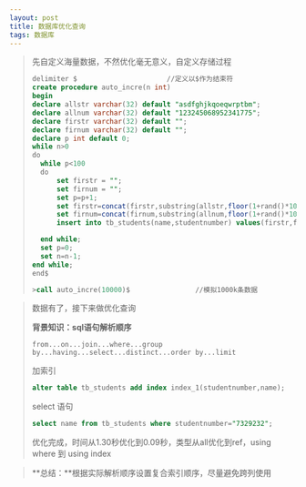 ```yaml
---
layout: post
title: 数据库优化查询
tags: 数据库
---
```


> 先自定义海量数据，不然优化毫无意义，自定义存储过程
>
> ```sql
> delimiter $                      //定义以$作为结束符
> create procedure auto_incre(n int)
> begin
> declare allstr varchar(32) default "asdfghjkqoeqwrptbm";
> declare allnum varchar(32) default "123245068952341775";
> declare firstr varchar(32) default "";
> declare firnum varchar(32) default "";
> declare p int default 0;
> while n>0
> do
> 	while p<100
> 	do
> 		set firstr = "";
> 		set firnum = "";
> 		set p=p+1;
> 		set firstr=concat(firstr,substring(allstr,floor(1+rand()*10),6));
> 		set firnum=concat(firnum,substring(allnum,floor(1+rand()*10),7));
> 		insert into tb_students(name,studentnumber) values(firstr,firnum);
> 
> 	end while;
> 	set p=0;
> 	set n=n-1;
> end while;
> end$
> 
> >call auto_incre(10000)$                //模拟1000k条数据
> ```

>数据有了，接下来做优化查询
>
>**背景知识：sql语句解析顺序**
>
>`from...on...join...where...group by...having...select...distinct...order by...limit`
>
>加索引
>
>```sql
>alter table tb_students add index index_1(studentnumber,name);
>```
>
>select 语句
>
>```sql
>select name from tb_students where studentnumber="7329232";
>```
>
>优化完成，时间从1.30秒优化到0.09秒，类型从all优化到ref，using where 到 using index

> **总结：**根据实际解析顺序设置复合索引顺序，尽量避免跨列使用